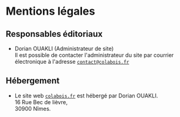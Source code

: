 # Mentions légales

## Responsables éditoriaux

- Dorian OUAKLI (Administrateur de site)  
    Il est possible de contacter l'administrateur du site par courrier électronique à l'adresse [`contact@colabois.fr`](mailto:contact@colabois.fr)

## Hébergement

- Le site web [`colabois.fr`](https://colabois.fr) est hébergé par Dorian OUAKLI.  
    16 Rue Bec de lièvre,  
    30900 Nîmes.
